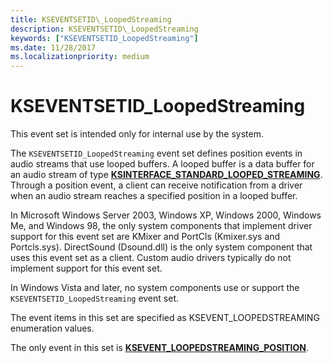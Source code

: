 ```yaml
---
title: KSEVENTSETID\_LoopedStreaming
description: KSEVENTSETID\_LoopedStreaming
keywords: ["KSEVENTSETID_LoopedStreaming"]
ms.date: 11/28/2017
ms.localizationpriority: medium
---
```


# KSEVENTSETID\_LoopedStreaming


This event set is intended only for internal use by the system.

The `KSEVENTSETID_LoopedStreaming` event set defines position events in audio streams that use looped buffers. A looped buffer is a data buffer for an audio stream of type [**KSINTERFACE\_STANDARD\_LOOPED\_STREAMING**](../stream/ksinterface-standard-looped-streaming.md). Through a position event, a client can receive notification from a driver when an audio stream reaches a specified position in a looped buffer.

In Microsoft Windows Server 2003, Windows XP, Windows 2000, Windows Me, and Windows 98, the only system components that implement driver support for this event set are KMixer and PortCls (Kmixer.sys and Portcls.sys). DirectSound (Dsound.dll) is the only system component that uses this event set as a client. Custom audio drivers typically do not implement support for this event set.

In Windows Vista and later, no system components use or support the `KSEVENTSETID_LoopedStreaming` event set.

The event items in this set are specified as KSEVENT\_LOOPEDSTREAMING enumeration values.

The only event in this set is [**KSEVENT\_LOOPEDSTREAMING\_POSITION**](ksevent-loopedstreaming-position.md).

 

